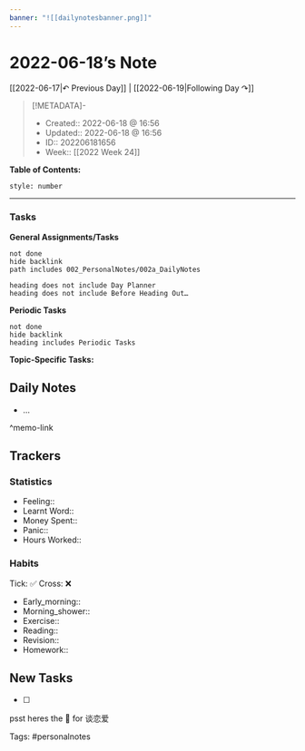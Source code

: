 ```yaml
---
banner: "![[dailynotesbanner.png]]"
---
```


# 2022-06-18’s Note

[[2022-06-17|↶ Previous Day]] | [[2022-06-19|Following Day ↷]]

> [!METADATA]-
> - Created:: 2022-06-18 @ 16:56
> - Updated:: 2022-06-18 @ 16:56
> - ID:: 202206181656
> - Week:: [[2022 Week 24]]

**Table of Contents:**
```toc
style: number
```

___
### Tasks
**General Assignments/Tasks**
```tasks
not done
hide backlink
path includes 002_PersonalNotes/002a_DailyNotes

heading does not include Day Planner
heading does not include Before Heading Out…
```
**Periodic Tasks**
```tasks
not done
hide backlink
heading includes Periodic Tasks
```
**Topic-Specific Tasks:**

## Daily Notes
- …

^memo-link

## Trackers
### Statistics
- Feeling:: 
- Learnt Word:: 
- Money Spent:: 
- Panic:: 
- Hours Worked:: 

### Habits

Tick: ✅ Cross: ❌

- Early_morning:: 
- Morning_shower:: 
- Exercise:: 
- Reading:: 
- Revision:: 
- Homework:: 

## New Tasks
- [ ]


psst heres the 📅 for 谈恋爱


Tags: #personalnotes 